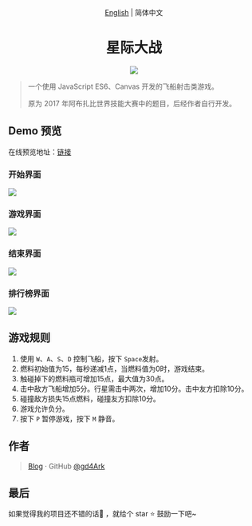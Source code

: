 <p align="center">
	<a href="https://github.com/gd4Ark/star-battle/blob/master/README.md">English</a> | 简体中文
<h1 align="center">
    星际大战
</h1>
<p align="center">
    <img src="https://ws1.sinaimg.cn/large/006mS5wEgy1fx9ouu9sncj3063049gll.jpg">
</p>


> 一个使用 JavaScript ES6、Canvas 开发的飞船射击类游戏。
>
> 原为 2017 年阿布扎比世界技能大赛中的题目，后经作者自行开发。

## Demo 预览

在线预览地址：[链接](https://4ark.me/star-battle)

### 开始界面

![](https://ws1.sinaimg.cn/large/006mS5wEgy1g02z5a4blsj30sw0gpjsm.jpg)

### 游戏界面

![](https://ws1.sinaimg.cn/large/006mS5wEgy1g02z5kvrgaj30sw0gpjv0.jpg)

### 结束界面

![](https://ws1.sinaimg.cn/large/006mS5wEgy1g02z5xag6aj30sw0gpgmh.jpg)

### 排行榜界面

![](https://ws1.sinaimg.cn/large/006mS5wEgy1g02z62lsttj30sw0gpt9j.jpg)

## 游戏规则

1. 使用 `W`、`A`、`S`、`D` 控制飞船，按下 `Space`发射。
2. 燃料初始值为15，每秒递减1点，当燃料值为0时，游戏结束。
3. 触碰掉下的燃料瓶可增加15点，最大值为30点。
4. 击中敌方飞船增加5分。行星需击中两次，增加10分。击中友方扣除10分。
5. 碰撞敌方损失15点燃料，碰撞友方扣除10分。
6. 游戏允许负分。
7. 按下 `P` 暂停游戏，按下 `M` 静音。

## 作者

> [Blog](https://4ark.me/) · GitHub [@gd4Ark](https://github.com/gd4Ark)

## 最后

如果觉得我的项目还不错的话👏 ，就给个 star ⭐ 鼓励一下吧~